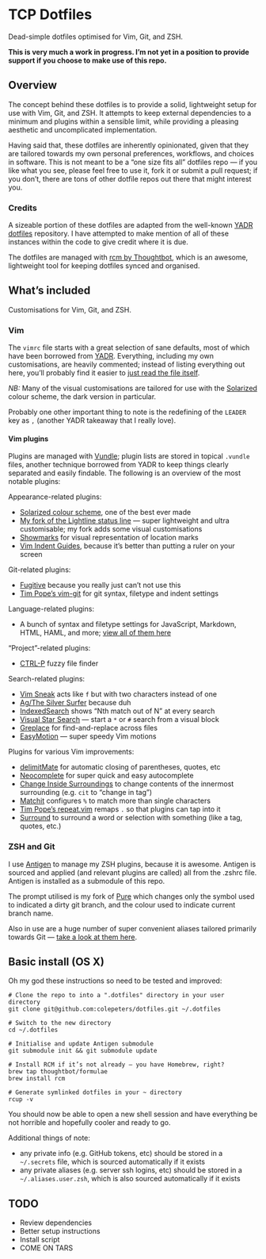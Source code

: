 TCP Dotfiles
============

Dead-simple dotfiles optimised for Vim, Git, and ZSH.

**This is very much a work in progress. I’m not yet in a position to provide support if you choose to make use of this repo.**

## Overview
The concept behind these dotfiles is to provide a solid, lightweight setup for use with Vim, Git, and ZSH. It attempts to keep external dependencies to a minimum and plugins within a sensible limit, while providing a pleasing aesthetic and uncomplicated implementation.

Having said that, these dotfiles are inherently opinionated, given that they are tailored towards my own personal preferences, workflows, and choices in software. This is not meant to be a “one size fits all” dotfiles repo — if you like what you see, please feel free to use it, fork it or submit a pull request; if you don’t, there are tons of other dotfile repos out there that might interest you.

### Credits
A sizeable portion of these dotfiles are adapted from the well-known [YADR dotfiles](https://github.com/skwp/dotfiles) repository. I have attempted to make mention of all of these instances within the code to give credit where it is due.

The dotfiles are managed with [rcm by Thoughtbot](https://github.com/thoughtbot/rcm), which is an awesome, lightweight tool for keeping dotfiles synced and organised.

## What’s included
Customisations for Vim, Git, and ZSH.

### Vim
The `vimrc` file starts with a great selection of sane defaults, most of which have been borrowed from [YADR](https://github.com/skwp/dotfiles). Everything, including my own customisations, are heavily commented; instead of listing everything out here, you’ll probably find it easier to [just read the file itself](./vimrc).

*NB:* Many of the visual customisations are tailored for use with the [Solarized](http://ethanschoonover.com/solarized) colour scheme, the dark version in particular.

Probably one other important thing to note is the redefining of the `LEADER` key as `,` (another YADR takeaway that I really love).

#### Vim plugins
Plugins are managed with [Vundle](https://github.com/gmarik/Vundle.vim); plugin lists are stored in topical `.vundle` files, another technique borrowed from YADR to keep things clearly separated and easily findable. The following is an overview of the most notable plugins:

Appearance-related plugins:
- [Solarized colour scheme](https://github.com/altercation/vim-colors-solarized), one of the best ever made
- [My fork of the Lightline status line](https://github.com/colepeters/lightline.vim) — super lightweight and ultra customisable; my fork adds some visual customisations
- [Showmarks](https://github.com/xsunsmile/showmarks) for visual representation of location marks
- [Vim Indent Guides](https://github.com/nathanaelkane/vim-indent-guides), because it’s better than putting a ruler on your screen

Git-related plugins:
- [Fugitive](tpope/vim-fugitive) because you really just can’t not use this
- [Tim Pope’s vim-git](https://github.com/tpope/vim-git) for git syntax, filetype and indent settings

Language-related plugins:
- A bunch of syntax and filetype settings for JavaScript, Markdown, HTML, HAML, and more; [view all of them here](https://github.com/colepeters/dotfiles/blob/master/vim/languages.vundle)

“Project”-related plugins:
- [CTRL-P](kien/ctrlp.vim) fuzzy file finder

Search-related plugins:
- [Vim Sneak](https://github.com/justinmk/vim-sneak) acts like `f` but with two characters instead of one
- [Ag/The Silver Surfer](https://github.com/rking/ag.vim) because duh
- [IndexedSearch](https://github.com/vim-scripts/IndexedSearch) shows “Nth match out of N” at every search
- [Visual Star Search](https://github.com/nelstrom/vim-visual-star-search) — start a `*` or `#` search from a visual block
- [Greplace](https://github.com/skwp/greplace.vim) for find-and-replace across files
- [EasyMotion](https://github.com/Lokaltog/vim-easymotion) — super speedy Vim motions

Plugins for various Vim improvements:
- [delimitMate](https://github.com/Raimondi/delimitMate) for automatic closing of parentheses, quotes, etc
- [Neocomplete](https://github.com/Shougo/neocomplete.git) for super quick and easy autocomplete
- [Change Inside Surroundings](https://github.com/briandoll/change-inside-surroundings.vim) to change contents of the innermost surrounding (e.g. `cit` to “change in tag”)
- [Matchit](https://github.com/vim-scripts/matchit.zip) configures `%` to match more than single characters
- [Tim Pope’s repeat.vim](https://github.com/tpope/vim-repeat) remaps `.` so that plugins can tap into it
- [Surround](https://github.com/tpope/vim-surround) to surround a word or selection with something (like a tag, quotes, etc.)

### ZSH and Git
I use [Antigen](https://github.com/zsh-users/antigen) to manage my ZSH plugins, because it is awesome. Antigen is sourced and applied (and relevant plugins are called) all from the .zshrc file. Antigen is installed as a submodule of this repo.

The prompt utilised is my fork of [Pure](https://github.com/colepeters/pure) which changes only the symbol used to indicated a dirty git branch, and the colour used to indicate current branch name.

Also in use are a huge number of super convenient aliases tailored primarily towards Git — [take a look at them here](https://github.com/colepeters/dotfiles/blob/master/aliases.zsh).

## Basic install (OS X)
Oh my god these instructions so need to be tested and improved:

```shell
# Clone the repo to into a ".dotfiles" directory in your user directory
git clone git@github.com:colepeters/dotfiles.git ~/.dotfiles

# Switch to the new directory
cd ~/.dotfiles

# Initialise and update Antigen submodule
git submodule init && git submodule update

# Install RCM if it’s not already — you have Homebrew, right?
brew tap thoughtbot/formulae
brew install rcm

# Generate symlinked dotfiles in your ~ directory
rcup -v
```

You should now be able to open a new shell session and have everything be not horrible and hopefully cooler and ready to go.

Additional things of note:
- any private info (e.g. GitHub tokens, etc) should be stored in a `~/.secrets` file, which is sourced automatically if it exists
- any private aliases (e.g. server ssh logins, etc) should be stored in a `~/.aliases.user.zsh`, which is also sourced automatically if it exists


## TODO
- Review dependencies
- Better setup instructions
- Install script
- COME ON TARS
